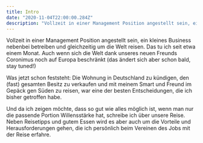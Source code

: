 ```yaml
---
title: Intro
date: "2020-11-04T22:00:00.284Z"
description: "Vollzeit in einer Management Position angestellt sein, ein kleines Business nebenbei betreiben und gleichzeitig um die Welt reisen. Das tu ich seit etwa einem Monat. Auch wenn sich die Welt dank unseres neuen Freunds Coronimus noch auf Europa…"
---
```


Vollzeit in einer Management Position angestellt sein, ein kleines Business nebenbei betreiben und gleichzeitig um die Welt reisen. Das tu ich seit etwa einem Monat. Auch wenn sich die Welt dank unseres neuen Freunds Coronimus noch auf Europa beschränkt (das ändert sich aber schon bald, stay tuned!) 

Was jetzt schon feststeht: Die Wohnung in Deutschland zu kündigen, den (fast) gesamten Besitz zu verkaufen und mit meinem Smart und Freund im Gepäck gen Süden zu reisen, war eine der besten Entscheidungen, die ich bisher getroffen habe.

Und da ich zeigen möchte, dass so gut wie alles möglich ist, wenn man nur die passende Portion Willensstärke hat, schreibe ich über unsere Reise. Neben Reisetipps und gutem Essen wird es aber auch um die Vorteile und Herausforderungen gehen, die ich persönlich beim Vereinen des Jobs mit der Reise erfahre.